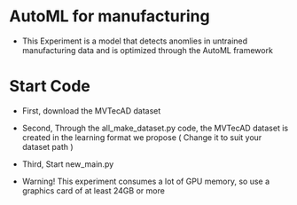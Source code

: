 # AutoML for manufacturing
- This Experiment is a model that detects anomlies in untrained manufacturing data and is optimized through the AutoML framework

# Start Code
- First, download the MVTecAD dataset
- Second, Through the all_make_dataset.py code, the MVTecAD dataset is created in the learning format we propose ( Change it to suit your dataset path )
- Third, Start new_main.py

- Warning! This experiment consumes a lot of GPU memory, so use a graphics card of at least 24GB or more
 

